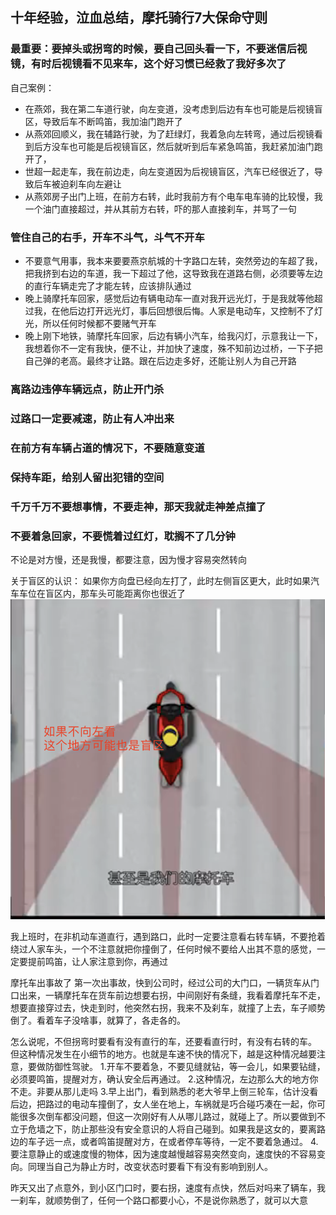 

## 十年经验，泣血总结，摩托骑行7大保命守则
### 最重要：要掉头或拐弯的时候，要自己回头看一下，不要迷信后视镜，有时后视镜看不见来车，这个好习惯已经救了我好多次了
自己案例：
- 在燕郊，我在第二车道行驶，向左变道，没考虑到后边有车也可能是后视镜盲区，导致后车不断鸣笛，我加油门跑开了
- 从燕郊回顺义，我在辅路行驶，为了赶绿灯，我着急向左转弯，通过后视镜看到后方没车也可能是后视镜盲区，然后就听到后车紧急鸣笛，我赶紧加油门跑开了，
- 世超一起走车，我在前边走，向左变道因为后视镜盲区，汽车已经很近了，导致后车被迫刹车向左避让
- 从燕郊房子出门上班，在前方右转，此时我前方有个电车电车骑的比较慢，我一个油门直接超过，并从其前方右转，吓的那人直接刹车，并骂了一句

### 管住自己的右手，开车不斗气，斗气不开车
- 不要意气用事，我本来要要燕京航城的十字路口左转，突然旁边的车超了我，把我挤到右边的车道，我一下超过了他，这导致我在道路右侧，必须要等左边的直行车辆走完了才能左转，应该排队通过
- 晚上骑摩托车回家，感觉后边有辆电动车一直对我开远光灯，于是我就等他超过我，在他后边打开远光灯，事后回想很后悔。人家是电动车，又控制不了灯光，所以任何时候都不要赌气开车
- 晚上刚下地铁，骑摩托车回家，后边有辆小汽车，给我闪灯，示意我让一下，我想着你不一定有我快，便不让，并加快了速度，殊不知前边过桥，一下子把自己弹的老高。最终才让路。跟在后边走多好，还能让别人为自己开路

### 离路边违停车辆远点，防止开门杀
### 过路口一定要减速，防止有人冲出来
### 在前方有车辆占道的情况下，不要随意变道

### 保持车距，给别人留出犯错的空间

### 千万千万不要想事情，不要走神，那天我就走神差点撞了
### 不要着急回家，不要慌着过红灯，耽搁不了几分钟


不论是对方慢，还是我慢，都要注意，因为慢才容易突然转向

关于盲区的认识：
如果你方向盘已经向左打了，此时左侧盲区更大，此时如果汽车车位在盲区内，那车头可能距离你也很近了
![alt text](image.png)

我上班时，在非机动车道直行，遇到路口，此时一定要注意看右转车辆，不要抢着绕过人家车头，一个不注意就把你撞倒了，任何时候不要给人出其不意的感觉，一定要提前鸣笛，让人家注意到你，再通过



摩托车出事故了
第一次出事故，快到公司时，经过公司的大门口，一辆货车从门口出来，一辆摩托车在货车前边想要右拐，中间刚好有条缝，我看着摩托车不走，想要直接穿过去，快走到时，他突然右拐，我来不及刹车，就撞了上去，车子顺势倒了。看着车子没啥事，就算了，各走各的。

怎么说呢，不但拐弯时要看有没有直行的车，还要看直行时，有没有右转的车。
但这种情况发生在小细节的地方。也就是车速不快的情况下，越是这种情况越要注意，要做防御性驾驶。
1.开车不要着急，不要见缝就钻，等一会儿，如果要钻缝，必须要鸣笛，提醒对方，确认安全后再通过。
2.这种情况，左边那么大的地方你不走。非要从那儿走吗
3.早上出门，看到熟悉的老大爷早上倒三轮车，估计没看后边，把路过的电动车撞倒了，女人坐在地上，车祸就是巧合碰巧凑在一起，你可能很多次倒车都没问题，但这一次刚好有人从哪儿路过，就碰上了。所以要做到不立于危墙之下，防止那些没有安全意识的人将自己碰到。如果我是这女的，要离路边的车子远一点，或者鸣笛提醒对方，在或者停车等待，一定不要着急通过。
4.要注意静止的或速度慢的物体，因为速度越慢越容易突然变向，速度快的不容易变向。同理当自己为静止方时，改变状态时要看下有没有影响到别人。


昨天又出了点意外，到小区门口时，要右拐，速度有点快，然后对吗来了辆车，我一刹车，就顺势倒了，任何一个路口都要小心，不是说你熟悉了，就可以大意
